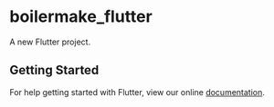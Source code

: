 # boilermake_flutter

A new Flutter project.

## Getting Started

For help getting started with Flutter, view our online
[documentation](https://flutter.io/).
